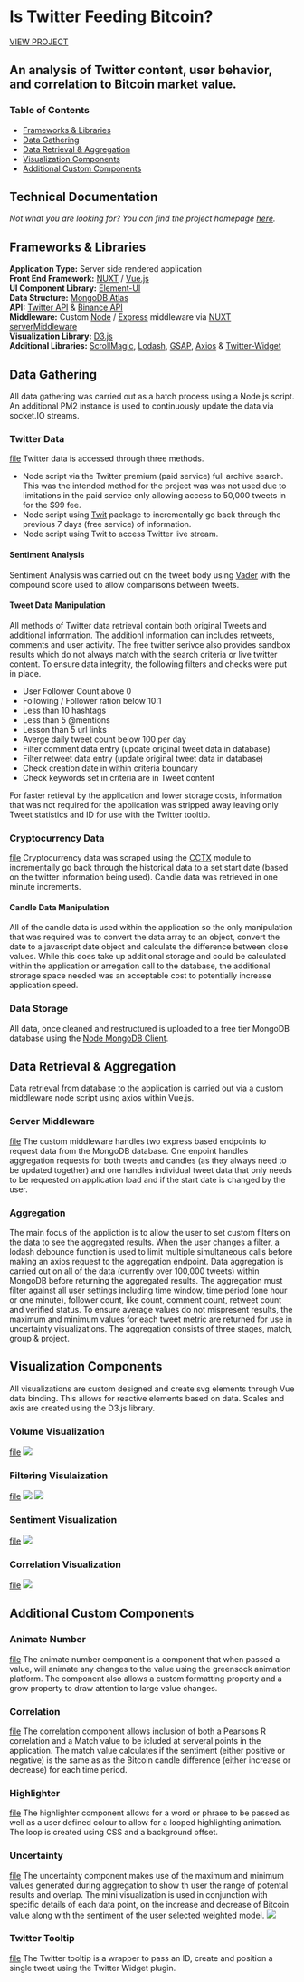 # Is Twitter Feeding Bitcoin? 
[VIEW PROJECT](http://neiloliver.co/influence)
## An analysis of Twitter content, user behavior, and correlation to Bitcoin market value.

### Table of Contents
- [Frameworks & Libraries](#frameworks--libraries)
- [Data Gathering](#data-gathering)
- [Data Retrieval & Aggregation](#data-retrieval--aggregation)
- [Visualization Components](#visualization-components)
- [Additional Custom Components](#additional-custom-components)

## Technical Documentation
*Not what you are looking for? You can find the project homepage [here](../).*

## Frameworks & Libraries
**Application Type:** Server side rendered application  
**Front End Framework:** [NUXT](https://nuxtjs.org) / [Vue.js](https://vuejs.org)  
**UI Component Library:** [Element-UI](https://element.eleme.io/#/en-US)  
**Data Structure:** [MongoDB Atlas](https://www.mongodb.com/cloud/atlas)  
**API:** [Twitter API](https://developer.twitter.com/en/docs) & [Binance API](https://github.com/binance-exchange/binance-api-node)  
**Middleware:** Custom [Node](https://nodejs.org/en/) / [Express](https://expressjs.com) middleware via [NUXT serverMiddleware](https://nuxtjs.org/api/configuration-servermiddleware/)  
**Visualization Library:** [D3.js](https://d3js.org)  
**Additional Libraries:** [ScrollMagic](http://scrollmagic.io), [Lodash](https://lodash.com), [GSAP](https://greensock.com/gsap/), [Axios](https://github.com/axios/axios) & [Twitter-Widget](https://developer.twitter.com/en/docs/twitter-for-websites/javascript-api/overview)  

## Data Gathering
All data gathering was carried out as a batch process using a Node.js script. An additional PM2 instance is used to continuously update the data via socket.IO streams. 
### Twitter Data 
[file](./api/twitter_save.js)
Twitter data is accessed through three methods.
- Node script via the Twitter premium (paid service) full archive search. This was the intended method for the project was was not used due to limitations in the paid service only allowing access to 50,000 tweets in for the $99 fee.
- Node script using [Twit](https://github.com/ttezel/twit) package to incrementally go back through the previous 7 days (free service) of information.
- Node script using Twit to access Twitter live stream.
#### Sentiment Analysis
Sentiment Analysis was carried out on the tweet body using [Vader](https://github.com/vaderSentiment/vaderSentiment-js) with the compound score used to allow comparisons between tweets.

#### Tweet Data Manipulation
All methods of Twitter data retrieval contain both original Tweets and additional information. The additionl information can includes retweets, comments and user activity. The free twitter serivce also provides sandbox results which do not always match with the search criteria or live twitter content. To ensure data integrity, the following filters and checks were put in place.
- User Follower Count above 0
- Following / Follower ration below 10:1
- Less than 10 hashtags
- Less than 5 @mentions
- Lesson than 5 url links
- Averge daily tweet count below 100 per day
- Filter comment data entry (update original tweet data in database)
- Filter retweet data entry (update original tweet data in database)
- Check creation date in within criteria boundary
- Check keywords set in criteria are in Tweet content
  
For faster retieval by the application and lower storage costs, information that was not required for the application was stripped away leaving only Tweet statistics and ID for use with the Twitter tooltip.
  
### Cryptocurrency Data
[file](./api/candle_save.js)
Cryptocurrency data was scraped using the [CCTX](https://github.com/ccxt/ccxt) module to incrementally go back through the historical data to a set start date (based on the twitter information being used). Candle data was retrieved in one minute increments. 
#### Candle Data Manipulation
All of the candle data is used within the application so the only manipulation that was required was to convert the data array to an object, convert the date to a javascript date object and calculate the difference between close values. While this does take up additional storage and could be calculated within the application or arregation call to the database, the additional strorage space needed was an acceptable cost to potentially increase application speed.

### Data Storage
All data, once cleaned and restructured is uploaded to a free tier MongoDB database using the [Node MongoDB Client](https://mongodb.github.io/node-mongodb-native/).

## Data Retrieval & Aggregation
Data retrieval from database to the application is carried out via a custom middleware node script using axios within Vue.js.

### Server Middleware
[file](./api/index.js)
The custom middleware handles two express based endpoints to request data from the MongoDB database. One enpoint handles aggregation requests for both tweets and candles (as they always need to be updated together) and one handles individual tweet data that only needs to be requested on application load and if the start date is changed by the user.

### Aggregation
The main focus of the appliction is to allow the user to set custom filters on the data to see the aggregated results. When the user changes a filter, a lodash debounce function is used to limit multiple simultaneous calls before making an axios request to the aggregation endpoint. Data aggregation is carried out on all of the data (currently over 100,000 tweets) within MongoDB before returning the aggregated results. 
The aggregation must filter against all user settings including time window, time period (one hour or one minute), follower count, like count, comment count, retweet count and verified status. To ensure average values do not mispresent results, the maximum and minimum values for each tweet metric are returned for use in uncertainty visualizations. The aggregation consists of three stages, match, group & project. 
  
## Visualization Components
All visualizations are custom designed and create svg elements through Vue data binding. This allows for reactive elements based on data. Scales and axis are created using the D3.js library. 
### Volume Visualization
[file](./components/volume-vis.vue)
![](../1.png)
### Filtering Visulaization
[file](./components/bubble-vis.vue)
![](../2.png)
![](../3.png)
### Sentiment Visualization
[file](./components/sentiment-vis.vue)
![](../4.png)
### Correlation Visualization
[file](./components/final-vis.vue)
![](../5.png)
  
## Additional Custom Components
### Animate Number
[file](./components/animate-number.vue)
The animate number component is a component that when passed a value, will animate any changes to the value using the greensock animation platform. The component also allows a custom formatting property and a grow property to draw attention to large value changes.
### Correlation
[file](./components/correlation.vue)
The correlation component allows inclusion of both a Pearsons R correlation and a Match value to be icluded at serveral points in the application. The match value calculates if the sentiment (either positive or negative) is the same as as the Bitcoin candle difference (either increase or decrease) for each time period. 
### Highlighter
[file](./components/sentiment-highlight.vue)
The highlighter component allows for a word or phrase to be passed as well as a user defined colour to allow for a looped highlighting animation. The loop is created using CSS and a background offset. 
### Uncertainty
[file](./components/uncertainty-tooltip.vue)
The uncertainty component makes use of the maximum and minimum values generated during aggregation to show th user the range of potental results and overlap. The mini visualization is used in conjunction with specific details of each data point, on the increase and decrease of Bitcoin value along with the sentiment of the user selected weighted model.
![](./static/images/uncertainty.png)

### Twitter Tooltip
[file](./components/twitter-tooltip.vue)
The Twitter tooltip is a wrapper to pass an ID, create and position a single tweet using the Twitter Widget plugin. 
